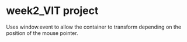 # week2_VIT project
Uses window.event to allow the container to transform depending on the position of the mouse pointer.

